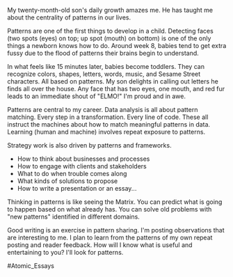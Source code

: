 My twenty-month-old son's daily growth amazes me. He has taught me about the centrality of patterns in our lives.

Patterns are one of the first things to develop in a child. Detecting faces (two spots (eyes) on top; up spot (mouth) on bottom) is one of the only things a newborn knows how to do. Around week 8, babies tend to get extra fussy due to the flood of patterns their brains begin to understand.

In what feels like 15 minutes later, babies become toddlers. They can recognize colors, shapes, letters, words, music, and Sesame Street characters. All based on patterns. My son delights in calling out letters he finds all over the house. Any face that has two eyes, one mouth, and red fur leads to an immediate shout of "ELMO!" I'm proud and in awe.

Patterns are central to my career. Data analysis is all about pattern matching. Every step in a transformation. Every line of code. These all instruct the machines about how to match meaningful patterns in data. Learning (human and machine) involves repeat exposure to patterns.

Strategy work is also driven by patterns and frameworks.

- How to think about businesses and processes
- How to engage with clients and stakeholders
- What to do when trouble comes along
- What kinds of solutions to propose
- How to write a presentation or an essay...

Thinking in patterns is like seeing the Matrix. You can predict what is going to happen based on what already has. You can solve old problems with "new patterns" identified in different domains.

Good writing is an exercise in pattern sharing. I'm posting observations that are interesting to me. I plan to learn from the patterns of my own repeat posting and reader feedback. How will I know what is useful and entertaining to you? I'll look for patterns.

#Atomic_Essays
